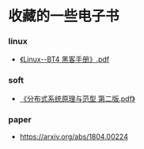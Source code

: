 # 收藏的一些电子书

### linux
* [《Linux--BT4 黑客手册》.pdf](https://github.com/meacial/e-book/blob/master/linux/%E3%80%8ALinux--BT4%20%E9%BB%91%E5%AE%A2%E6%89%8B%E5%86%8C%E3%80%8B.pdf)

### soft
* [《分布式系统原理与范型 第二版.pdf》](https://github.com/meacial/e-book/blob/master/soft/%E5%88%86%E5%B8%83%E5%BC%8F%E7%B3%BB%E7%BB%9F%E5%8E%9F%E7%90%86%E4%B8%8E%E8%8C%83%E5%9E%8B%20%E7%AC%AC%E4%BA%8C%E7%89%88.pdf)

### paper
 * https://arxiv.org/abs/1804.00224